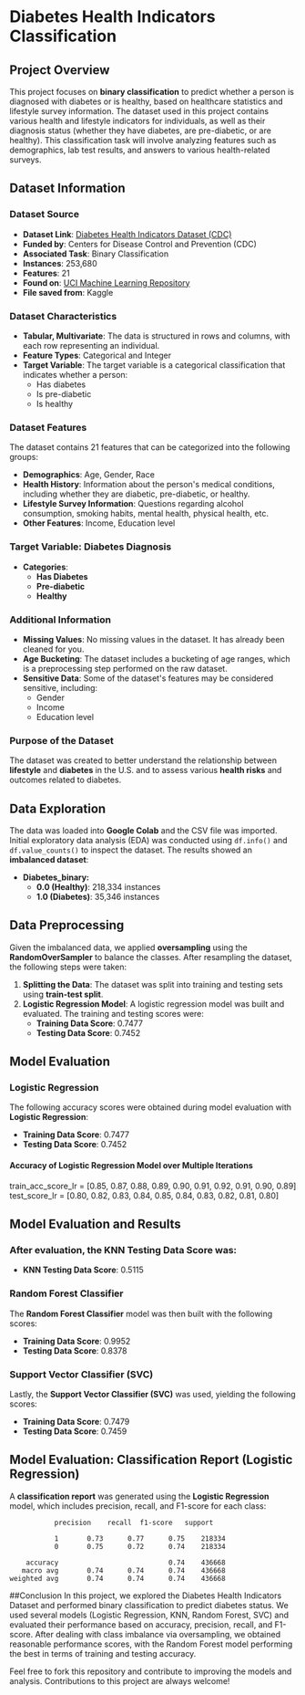 # Diabetes Health Indicators Classification

## Project Overview

This project focuses on **binary classification** to predict whether a person is diagnosed with diabetes or is healthy, based on healthcare statistics and lifestyle survey information. The dataset used in this project contains various health and lifestyle indicators for individuals, as well as their diagnosis status (whether they have diabetes, are pre-diabetic, or are healthy). This classification task will involve analyzing features such as demographics, lab test results, and answers to various health-related surveys.

## Dataset Information

### Dataset Source

- **Dataset Link**: [Diabetes Health Indicators Dataset (CDC)](https://www.cdc.gov/brfss/annual_data/annual_2014.html)
- **Funded by**: Centers for Disease Control and Prevention (CDC)
- **Associated Task**: Binary Classification
- **Instances**: 253,680
- **Features**: 21
- **Found on**: [UCI Machine Learning Repository](https://archive.ics.uci.edu/ml/index.php)
- **File saved from**: Kaggle

### Dataset Characteristics

- **Tabular, Multivariate**: The data is structured in rows and columns, with each row representing an individual.
- **Feature Types**: Categorical and Integer
- **Target Variable**: The target variable is a categorical classification that indicates whether a person:
  - Has diabetes
  - Is pre-diabetic
  - Is healthy

### Dataset Features

The dataset contains 21 features that can be categorized into the following groups:

- **Demographics**: Age, Gender, Race
- **Health History**: Information about the person's medical conditions, including whether they are diabetic, pre-diabetic, or healthy.
- **Lifestyle Survey Information**: Questions regarding alcohol consumption, smoking habits, mental health, physical health, etc.
- **Other Features**: Income, Education level

### Target Variable: **Diabetes Diagnosis**
- **Categories**: 
  - **Has Diabetes**
  - **Pre-diabetic**
  - **Healthy**

### Additional Information

- **Missing Values**: No missing values in the dataset. It has already been cleaned for you.
- **Age Bucketing**: The dataset includes a bucketing of age ranges, which is a preprocessing step performed on the raw dataset.
- **Sensitive Data**: Some of the dataset's features may be considered sensitive, including:
  - Gender
  - Income
  - Education level

### Purpose of the Dataset

The dataset was created to better understand the relationship between **lifestyle** and **diabetes** in the U.S. and to assess various **health risks** and outcomes related to diabetes.

## Data Exploration

The data was loaded into **Google Colab** and the CSV file was imported. Initial exploratory data analysis (EDA) was conducted using `df.info()` and `df.value_counts()` to inspect the dataset. The results showed an **imbalanced dataset**:

- **Diabetes_binary:**
  - **0.0 (Healthy)**: 218,334 instances
  - **1.0 (Diabetes)**: 35,346 instances

## Data Preprocessing

Given the imbalanced data, we applied **oversampling** using the **RandomOverSampler** to balance the classes. After resampling the dataset, the following steps were taken:

1. **Splitting the Data**: The dataset was split into training and testing sets using **train-test split**.
2. **Logistic Regression Model**: A logistic regression model was built and evaluated. The training and testing scores were:
   - **Training Data Score**: 0.7477
   - **Testing Data Score**: 0.7452

## Model Evaluation

### Logistic Regression

The following accuracy scores were obtained during model evaluation with **Logistic Regression**:

- **Training Data Score**: 0.7477
- **Testing Data Score**: 0.7452

#### Accuracy of Logistic Regression Model over Multiple Iterations

train_acc_score_lr = [0.85, 0.87, 0.88, 0.89, 0.90, 0.91, 0.92, 0.91, 0.90, 0.89]
test_score_lr = [0.80, 0.82, 0.83, 0.84, 0.85, 0.84, 0.83, 0.82, 0.81, 0.80]
## Model Evaluation and Results

### After evaluation, the KNN Testing Data Score was:

- **KNN Testing Data Score**: 0.5115

### Random Forest Classifier

The **Random Forest Classifier** model was then built with the following scores:

- **Training Data Score**: 0.9952
- **Testing Data Score**: 0.8378

### Support Vector Classifier (SVC)

Lastly, the **Support Vector Classifier (SVC)** was used, yielding the following scores:

- **Training Data Score**: 0.7479
- **Testing Data Score**: 0.7459

## Model Evaluation: Classification Report (Logistic Regression)

A **classification report** was generated using the **Logistic Regression** model, which includes precision, recall, and F1-score for each class:

```plaintext
           precision    recall  f1-score   support

           1       0.73      0.77      0.75    218334
           0       0.75      0.72      0.74    218334

    accuracy                           0.74    436668
   macro avg       0.74      0.74      0.74    436668
weighted avg       0.74      0.74      0.74    436668
```
##Conclusion 
In this project, we explored the Diabetes Health Indicators Dataset and performed binary classification to predict diabetes status. We used several models (Logistic Regression, KNN, Random Forest, SVC) and evaluated their performance based on accuracy, precision, recall, and F1-score. After dealing with class imbalance via oversampling, we obtained reasonable performance scores, with the Random Forest model performing the best in terms of training and testing accuracy.

Feel free to fork this repository and contribute to improving the models and analysis. Contributions to this project are always welcome!




